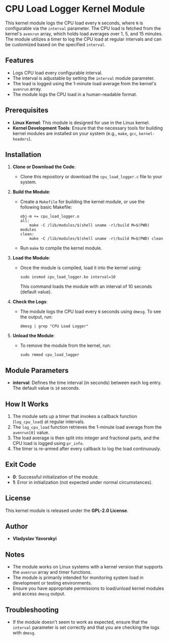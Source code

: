 # CPU Load Logger Kernel Module

This kernel module logs the CPU load every `N` seconds, where `N` is configurable via the `interval` parameter. The CPU load is fetched from the kernel's `avenrun` array, which holds load averages over 1, 5, and 15 minutes. The module utilizes a timer to log the CPU load at regular intervals and can be customized based on the specified `interval`.

## Features
- Logs CPU load every configurable interval.
- The interval is adjustable by setting the `interval` module parameter.
- The load is logged using the 1-minute load average from the kernel's `avenrun` array.
- The module logs the CPU load in a human-readable format.

## Prerequisites
- **Linux Kernel**: This module is designed for use in the Linux kernel.
- **Kernel Development Tools**: Ensure that the necessary tools for building kernel modules are installed on your system (e.g., `make`, `gcc`, `kernel-headers`).

## Installation
1. **Clone or Download the Code**:
   - Clone this repository or download the `cpu_load_logger.c` file to your system.

2. **Build the Module**:
   - Create a `Makefile` for building the kernel module, or use the following basic Makefile:

     ```
     obj-m += cpu_load_logger.o
     all:
         make -C /lib/modules/$(shell uname -r)/build M=$(PWD) modules
     clean:
         make -C /lib/modules/$(shell uname -r)/build M=$(PWD) clean
     ```

   - Run `make` to compile the kernel module.

3. **Load the Module**:
   - Once the module is compiled, load it into the kernel using:

     ```
     sudo insmod cpu_load_logger.ko interval=10
     ```

     This command loads the module with an interval of 10 seconds (default value).

4. **Check the Logs**:
   - The module logs the CPU load every `N` seconds using `dmesg`. To see the output, run:

     ```
     dmesg | grep "CPU Load Logger"
     ```

5. **Unload the Module**:
   - To remove the module from the kernel, run:

     ```
     sudo rmmod cpu_load_logger
     ```

## Module Parameters
- **interval**: Defines the time interval (in seconds) between each log entry. The default value is `10` seconds.

## How It Works
1. The module sets up a timer that invokes a callback function (`log_cpu_load`) at regular intervals.
2. The `log_cpu_load` function retrieves the 1-minute load average from the `avenrun[0]` value.
3. The load average is then split into integer and fractional parts, and the CPU load is logged using `pr_info`.
4. The timer is re-armed after every callback to log the load continuously.


## Exit Code
- **0**: Successful initialization of the module.
- **1**: Error in initialization (not expected under normal circumstances).

## License
This kernel module is released under the **GPL-2.0 License**.

## Author
- **Vladyslav Yavorskyi**

## Notes
- The module works on Linux systems with a kernel version that supports the `avenrun` array and timer functions.
- The module is primarily intended for monitoring system load in development or testing environments.
- Ensure you have appropriate permissions to load/unload kernel modules and access `dmesg` output.

## Troubleshooting
- If the module doesn't seem to work as expected, ensure that the `interval` parameter is set correctly and that you are checking the logs with `dmesg`.


